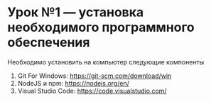 # Урок №1 — установка необходимого программного обеспечения

Необходимо установить на компьютер следующие компоненты
1. Git For Windows: https://git-scm.com/download/win  
1. NodeJS и npm: https://nodejs.org/en/
1. Visual Studio Code: https://code.visualstudio.com/
